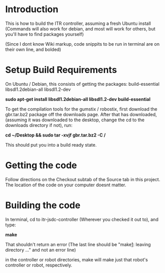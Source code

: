 # Introduction #
This is how to build the ITR controller, assuming a fresh Ubuntu install (Commands will also work for debian, and most will work for others, but you'll have to find packages yourself)

(Since I dont know Wiki markup, code snippits to be run in terminal are on their own line, and bolded)


# Setup Build Requirements #

On Ubuntu / Debian, this consists of getting the packages: build-essential libsdl1.2debian-all libsdl1.2-dev

**sudo apt-get install libsdl1.2debian-all libsdl1.2-dev build-essential**

To get the compilation tools for the gumstix / robostix, first download the gbr.tar.bz2 package off the downloads page. After that has downloaded, (assuming it was downloaded to the desktop, change the cd to the downloads directory if not), run:

**cd ~/Desktop && sudo tar -xvjf gbr.tar.bz2 -C /**

This should put you into a build ready state.

# Getting the code #

Follow directions on the Checkout subtab of the Source tab in this project. The location of the code on your computer doesnt matter.

# Building the code #

In terminal, cd to itr-jsdc-controller (Wherever you checked it out to), and type:

**make**

That shouldn't return an error (The last line should be "make[1](1.md): leaving directory ..." and not an error line)

in the controller or robot directories, make <robot name> will make just that robot's controller or robot, respectively.